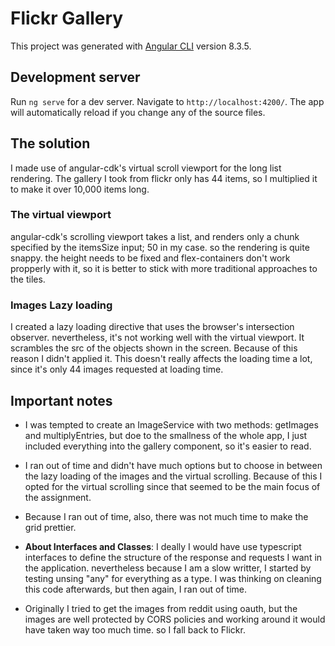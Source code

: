 # Flickr Gallery

This project was generated with [Angular CLI](https://github.com/angular/angular-cli) version 8.3.5.

## Development server

Run `ng serve` for a dev server. Navigate to `http://localhost:4200/`. The app will automatically reload if you change any of the source files.

## The solution
I made use of angular-cdk's virtual scroll viewport for the long list rendering. The gallery I took from flickr only has 44 items, so I multiplied it to make it over 10,000 items long. 

### The virtual viewport
angular-cdk's scrolling viewport takes a list, and renders only a chunk specified by the itemsSize input; 50 in my case. so the rendering is quite snappy. the height needs to be fixed and flex-containers don't work propperly with it, so it is better to stick with more traditional approaches to the tiles.

### Images Lazy loading
I created a lazy loading directive that uses the browser's intersection observer. nevertheless, it's not working well with the virtual viewport. It scrambles the src of the objects shown in the screen. Because of this reason I didn't applied it. This doesn't really affects the loading time a lot, since it's only 44 images requested at loading time.

## Important notes
- I was tempted to create an ImageService with two methods: getImages and multiplyEntries, but doe to the smallness of the whole app, I just included everything into the gallery component, so it's easier to read.

- I ran out of time and didn't have much options but to choose in between the lazy loading of the images and the virtual scrolling. Because of this I opted for the virtual scrolling since that seemed to be the main focus of the assignment.

- Because I ran out of time, also, there was not much time to make the grid prettier.

- **About Interfaces and Classes**: I deally I would have use typescript interfaces to define the structure of the response and requests I want in the application. nevertheless because I am a slow writter, I started by testing unsing "any" for everything as a type. I was thinking on cleaning this code afterwards, but then again, I ran out of time.

- Originally I tried to get the images from reddit using oauth, but the images are well protected by CORS policies and working around it would have taken way too much time. so I fall back to Flickr.